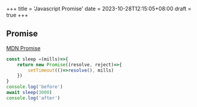+++
title = 'Javascript Promise'
date = 2023-10-28T12:15:05+08:00
draft = true
+++

## Promise 
[MDN Promise](https://developer.mozilla.org/zh-CN/docs/Web/JavaScript/Reference/Global_Objects/Promise)

```javascript
const sleep =(mills)=>{
    return new Promise((resolve, reject)=>{
        setTimeout(()=>resolve(), mills)
    })
}
console.log('before')
await sleep(3000)
console.log('after')
```
